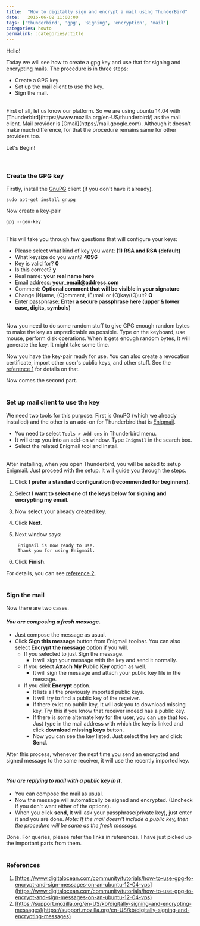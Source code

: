 ```yaml
---
title:  "How to digitally sign and encrypt a mail using ThunderBird"
date:   2016-06-02 11:00:00
tags: ['thunderbird', 'gpg', 'signing', 'encryption', 'mail']
categories: howto
permalink: :categories/:title
---
```

Hello!

Today we will see how to create a gpg key and use that for signing and encrypting mails.
The procedure is in three steps:

* Create a GPG key
* Set up the mail client to use the key.
* Sign the mail.

<br>
First of all, let us know our platform. So we are using ubuntu 14.04 with [Thunderbird](https://www.mozilla.org/en-US/thunderbird/) as the mail client. Mail provider is [Gmail](https://mail.google.com).
Although it doesn't make much difference, for that the procedure remains same for other providers too.

Let's Begin!
<br>
<br>
<br>

### Create the GPG key
Firstly, install the [GnuPG](https://gnupg.org/) client (if you don't have it already).    

    sudo apt-get install gnupg

Now create a key-pair    

    gpg --gen-key

<br>
This will take you through few questions that will configure your keys:

* Please select what kind of key you want: **(1) RSA and RSA (default)**
* What keysize do you want? **4096**
* Key is valid for? **0**
* Is this correct? **y**
* Real name: **your real name here**
* Email address: **your_email@address.com**
* Comment: **Optional comment that will be visible in your signature**
* Change (N)ame, (C)omment, (E)mail or (O)kay/(Q)uit? **O**
* Enter passphrase: **Enter a secure passphrase here (upper & lower case, digits, symbols)**

<br>
Now you need to do some random stuff to give GPG enough random bytes to make the key as unpredictable as possible. Type on the keyboard, use mouse, perform disk operations.
When It gets enough random bytes, It will generate the key. It might take some time.

Now you have the key-pair ready for use. You can also create a revocation certificate, import other user's public keys, and other stuff. See the [reference 1](#references) for details on that.

Now comes the second part.
<br>
<br>

### Set up mail client to use the key
We need two tools for this purpose. First is GnuPG (which we already installed) and the other is an add-on for Thunderbird that is [Enigmail](#).

* You need to select `Tools > Add-ons` in Thunderbird menu.
* It will drop you into an add-on window. Type `Enigmail` in the search box.
* Select the related Enigmail tool and install.

<br>
After installing, when you open Thunderbird, you will be asked to setup Enigmail.
Just proceed with the setup. It will guide you through the steps.

1. Click **I prefer a standard configuration (recommended for beginners)**.
2. Select **I want to select one of the keys below for signing and encrypting my email**.
3. Now select your already created key.
4. Click **Next**.
5. Next window says:        

        Enigmail is now ready to use.
        Thank you for using Enigmail.
6. Click **Finish**.

For details, you can see [reference 2](#references).
<br>
<br>

### Sign the mail
Now there are two cases.

#### _You are composing a fresh message_.

* Just compose the message as usual.
* Click **Sign this message** button from Enigmail toolbar. You can also select **Encrypt the message** option if you will.
  * If you selected to just Sign the message.
    * It will sign your message with the key and send it normally.
  * If you select **Attach My Public Key** option as well.
    * It will sign the message and attach your public key file in the message.
  * If you click **Encrypt** option.
    * It lists all the previously imported public keys.
    * It will try to find a public key of the receiver.
    * If there exist no public key, It will ask you to download missing key. Try this if you know that receiver indeed has a public key.
    * If there is some alternate key for the user, you can use that too. Just type in the mail address with which the key is linked and click **download missing keys** button.
    * Now you can see the key listed. Just select the key and click **Send**.

After this process, whenever the next time you send an encrypted and signed message to the same receiver, it will use the recently imported key.
<br>
<br>

#### _You are replying to mail with a public key in it_.
* You can compose the mail as usual.
* Now the message will automatically be signed and encrypted. (Uncheck if you don't want either of the options).
* When you click **send**, It will ask your passphrase(private key), just enter it and you are done.
_Note: If the mail doesn't include a public key, then the procedure will be same as the fresh message._

Done. For queries, please refer the links in references. I have just picked up the important parts from them.
<br>
<br>


### References
1. [https://www.digitalocean.com/community/tutorials/how-to-use-gpg-to-encrypt-and-sign-messages-on-an-ubuntu-12-04-vps](https://www.digitalocean.com/community/tutorials/how-to-use-gpg-to-encrypt-and-sign-messages-on-an-ubuntu-12-04-vps)
2. [https://support.mozilla.org/en-US/kb/digitally-signing-and-encrypting-messages](https://support.mozilla.org/en-US/kb/digitally-signing-and-encrypting-messages)
